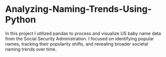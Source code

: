 # Analyzing-Naming-Trends-Using-Python
In this project I utilized pandas to process and visualize US baby name data from the Social Security Administration. I focused on identifying popular names, tracking their popularity shifts, and revealing broader societal naming trends over time.
